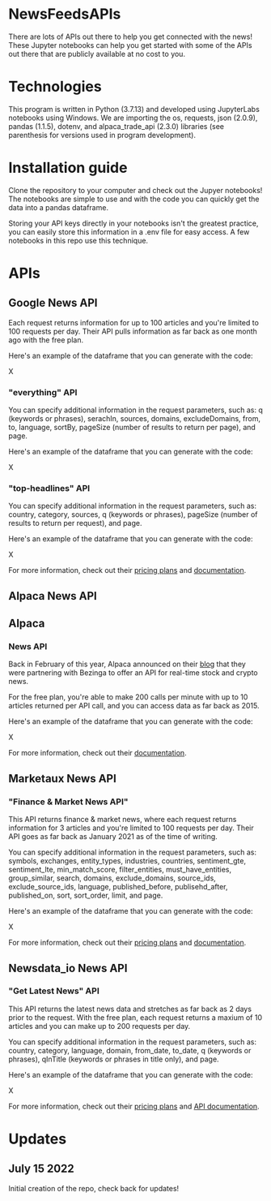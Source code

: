 # NewsFeedsAPIs

There are lots of APIs out there to help you get connected with the news! These Jupyter notebooks can help you get started with some of the APIs out there that are publicly available at no cost to you.

# Technologies

This program is written in Python (3.7.13) and developed using JupyterLabs notebooks using Windows. We are importing the os, requests, json (2.0.9), pandas (1.1.5), dotenv, and alpaca_trade_api (2.3.0) libraries (see parenthesis for versions used in program development).

# Installation guide

Clone the repository to your computer and check out the Jupyer notebooks! The notebooks are simple to use and with the code you can quickly get the data into a pandas dataframe. 

Storing your API keys directly in your notebooks isn't the greatest practice, you can easily store this information in a .env file for easy access. A few notebooks in this repo use this technique. 

# APIs

## Google News API

Each request returns information for up to 100 articles and you're limited to 100 requests per day. Their API pulls information as far back as one month ago with the free plan.

Here's an example of the dataframe that you can generate with the code:

X

### "everything" API 

You can specify additional information in the request parameters, such as: q (keywords or phrases), serachIn, sources, domains, excludeDomains, from, to, language, sortBy, pageSize (number of results to return per page), and page.

Here's an example of the dataframe that you can generate with the code:

X

### "top-headlines" API

You can specify additional information in the request parameters, such as: country, category, sources, q (keywords or phrases), pageSize (number of results to return per request), and page.

Here's an example of the dataframe that you can generate with the code:

X

For more information, check out their [pricing plans](https://newsapi.org/pricing) and [documentation](https://newsapi.org/docs/endpoints).

## Alpaca News API

## Alpaca

### News API

Back in February of this year, Alpaca announced on their [blog](https://alpaca.markets/blog/introducing-news-api-for-real-time-fiancial-news/) that they were partnering with Bezinga to offer an API for real-time stock and crypto news.

For the free plan, you're able to make 200 calls per minute with up to 10 articles returned per API call, and you can access data as far back as 2015.

Here's an example of the dataframe that you can generate with the code:

X

For more information, check out their [documentation](https://alpaca.markets/docs/market-data/news/).

## Marketaux News API

### "Finance & Market News API"

This API returns finance & market news, where each request returns information for 3 articles and you're limited to 100 requests per day. Their API goes as far back as January 2021 as of the time of writing. 

You can specify additional information in the request parameters, such as: symbols, exchanges, entity_types, industries, countries, sentiment_gte, sentiment_lte, min_match_score, filter_entities, must_have_entities, group_similar, search, domains, exclude_domains, source_ids, exclude_source_ids, language, published_before, publisehd_after, published_on, sort, sort_order, limit, and page.

Here's an example of the dataframe that you can generate with the code:

X

For more information, check out their [pricing plans](https://www.marketaux.com/pricing) and [documentation](https://www.marketaux.com/documentation).

## Newsdata_io News API

### "Get Latest News" API

This API returns the latest news data and stretches as far back as 2 days prior to the request. With the free plan, each request returns a maxium of 10 articles and you can make up to 200 requests per day.

You can specify additional information in the request parameters, such as: country, category, language, domain, from_date, to_date, q (keywords or phrases), qInTitle (keywords or phrases in title only), and page. 

Here's an example of the dataframe that you can generate with the code:

X

For more information, check out their [pricing plans](https://newsdata.io/pricing) and [API documentation](https://newsdata.io/docs).

# Updates

## July 15 2022

Initial creation of the repo, check back for updates!



